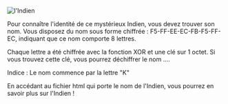 ![l'Indien](https://lsc72.github.io/INDIEN/495/6174.png)

Pour connaître l'identité de ce mystérieux Indien, vous devez trouver son nom. Vous disposez du nom sous forme chiffrée : F5-FF-EE-EC-FB-F5-FF-EC, indiquant que ce nom comporte 8 lettres.

Chaque lettre a été chiffrée avec la fonction XOR et une clé sur 1 octet. Si vous trouvez cette clé, vous pourrez déchiffrer le nom ....

Indice : Le nom commence par la lettre "K"

En accédant au fichier html qui porte le nom de l'Indien, vous pourrez en savoir plus sur l'Indien !
